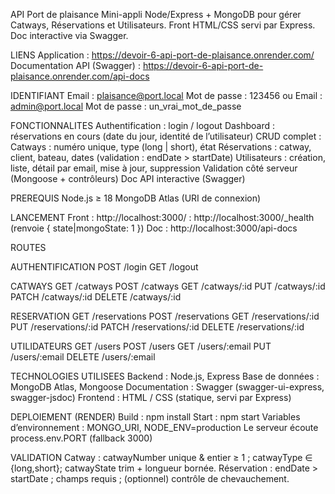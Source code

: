 API Port de plaisance
Mini-appli Node/Express + MongoDB pour gérer Catways, Réservations et Utilisateurs.
Front HTML/CSS servi par Express. Doc interactive via Swagger.

LIENS
Application : https://devoir-6-api-port-de-plaisance.onrender.com/
Documentation API (Swagger) : https://devoir-6-api-port-de-plaisance.onrender.com/api-docs

IDENTIFIANT 
Email : plaisance@port.local
Mot de passe : 123456 ou
Email : admin@port.local
Mot de passe : un_vrai_mot_de_passe

FONCTIONNALITES
Authentification : login / logout
Dashboard : réservations en cours (date du jour, identité de l’utilisateur)
CRUD complet :
Catways : numéro unique, type (long | short), état
Réservations : catway, client, bateau, dates (validation : endDate > startDate)
Utilisateurs : création, liste, détail par email, mise à jour, suppression
Validation côté serveur (Mongoose + contrôleurs)
Doc API interactive (Swagger)

PREREQUIS
Node.js ≥ 18
MongoDB Atlas (URI de connexion)

LANCEMENT
Front : http://localhost:3000/
: http://localhost:3000/_health (renvoie { state|mongoState: 1 })
Doc : http://localhost:3000/api-docs

ROUTES

AUTHENTIFICATION
POST /login
GET /logout

CATWAYS
GET /catways
POST /catways
GET /catways/:id
PUT /catways/:id
PATCH /catways/:id
DELETE /catways/:id

RESERVATION
GET /reservations
POST /reservations
GET /reservations/:id
PUT /reservations/:id
PATCH /reservations/:id
DELETE /reservations/:id

UTILIDATEURS
GET /users
POST /users
GET /users/:email
PUT /users/:email
DELETE /users/:email

TECHNOLOGIES UTILISEES
Backend : Node.js, Express
Base de données : MongoDB Atlas, Mongoose
Documentation : Swagger (swagger-ui-express, swagger-jsdoc)
Frontend : HTML / CSS (statique, servi par Express)

DEPLOIEMENT (RENDER)
Build : npm install
Start : npm start
Variables d’environnement : MONGO_URI, NODE_ENV=production
Le serveur écoute process.env.PORT (fallback 3000)

VALIDATION
Catway : catwayNumber unique & entier ≥ 1 ; catwayType ∈ {long,short}; catwayState trim + longueur bornée.
Réservation : endDate > startDate ; champs requis ; (optionnel) contrôle de chevauchement.

